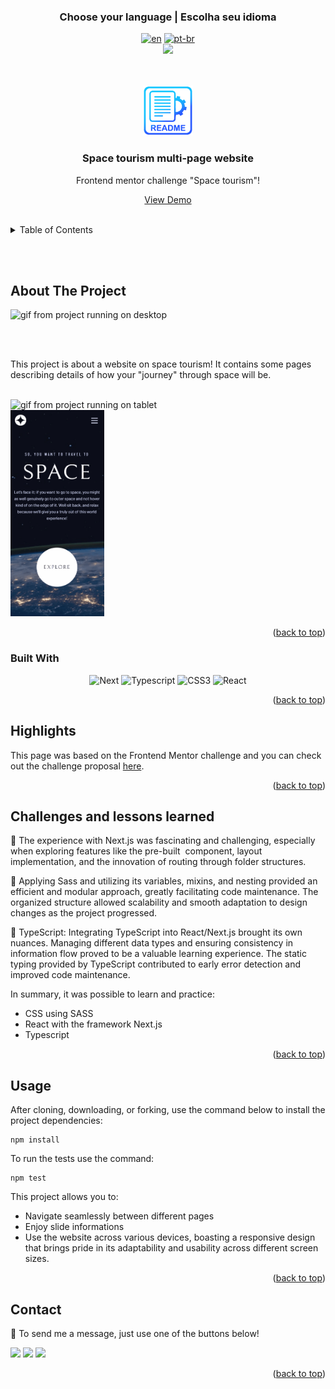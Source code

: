 ### <div align="center">Choose your language | Escolha seu idioma </div>

<div align="center">

[![en](https://img.shields.io/badge/lang-en-red.svg)](https://github.com/edilan-ribeiro/space-tourism/blob/main/README.en.md)
[![pt-br](https://img.shields.io/badge/lang-pt--br-green.svg)](https://github.com/edilan-ribeiro/space-tourism/blob/main/README.md) <br>
<img src="https://user-images.githubusercontent.com/73097560/115834477-dbab4500-a447-11eb-908a-139a6edaec5c.gif">

</div>
<br>
<a name="readme-top"></a>


<br />
<div align="center">
 <a href="https://github.com/edilan-ribeiro/space-tourism">
    <img src="./public/readme/logo.png" alt="Logo" width="80" height="80">
  </a>

<h3 align="center">Space tourism multi-page website</h3>

  <p align="center">
   Frontend mentor challenge "Space tourism"!
  </p>
  
  <a href="https://space-tourism-three-delta.vercel.app/">View Demo</a>
</div>

<br>

<details>
  <summary>Table of Contents</summary>
  <ol>
    <li>
      <a href="#about-the-project">About The Project</a>
      <ul>
        <li><a href="#built-with">Built With</a></li>
        <li><a href="#highlights">highlights</a></li>
        <li><a href="#challenges-and-lessons-learned">Challenges and lessons learned</a></li>
      </ul>
    </li>
    <li><a href="#usage">Usage</a></li>
    <li><a href="#contact">Contact</a></li>
  </ol>
</details>

<br><br>

## About The Project

 <img src="./public/readme/desktop.gif" alt="gif from project running on desktop" width="300" height="250">

<br><br>

This project is about a website on space tourism!
It contains some pages describing details of how your "journey" through space will be.

<br>

<img src="./public/readme/tablet.gif" alt="gif from project running on tablet" width="200" height="330">

<br>
<img src="./public/readme/mobile.gif" alt="gif from project running on mobile" width="150" height="330">


<p align="right">(<a href="#readme-top">back to top</a>)</p>



### Built With

<div align="center">

![Next](https://img.shields.io/badge/next.js-%2320232a.svg?style=for-the-badge&logo=next.js&logoColor=white)
![Typescript](https://img.shields.io/badge/typescript-%2320232a.svg?style=for-the-badge&logo=typescript)
![CSS3](https://img.shields.io/badge/sass-%2320232a.svg?style=for-the-badge&logo=sass)
![React](https://img.shields.io/badge/react-%2320232a.svg?style=for-the-badge&logo=react&logoColor=%2361DAFB)

</div>


<p align="right">(<a href="#readme-top">back to top</a>)</p>


## Highlights

This page was based on the Frontend Mentor challenge and you can check out the challenge proposal <a href="https://www.frontendmentor.io/challenges/space-tourism-multipage-website-gRWj1URZ3" target="_blank">here</a>.

<p align="right">(<a href="#readme-top">back to top</a>)</p>

## Challenges and lessons learned

🚀 The experience with Next.js was fascinating and challenging, especially when exploring features like the pre-built <Image> component, layout implementation, and the innovation of routing through folder structures.

🎨 Applying Sass and utilizing its variables, mixins, and nesting provided an efficient and modular approach, greatly facilitating code maintenance. The organized structure allowed scalability and smooth adaptation to design changes as the project progressed.

📝 TypeScript: Integrating TypeScript into React/Next.js brought its own nuances. Managing different data types and ensuring consistency in information flow proved to be a valuable learning experience. The static typing provided by TypeScript contributed to early error detection and improved code maintenance.

In summary, it was possible to learn and practice:
 - CSS using SASS
 - React with the framework Next.js
 - Typescript

<p align="right">(<a href="#readme-top">back to top</a>)</p>

## Usage

After cloning, downloading, or forking, use the command below to install the project dependencies:
```shell
npm install
```
To run the tests use the command:
```shell
npm test
```

This project allows you to:
- Navigate seamlessly between different pages
- Enjoy slide informations
- Use the website across various devices, boasting a responsive design that brings pride in its adaptability and usability across different screen sizes.

<p align="right">(<a href="#readme-top">back to top</a>)</p>

## Contact

💌 To send me a message, just use one of the buttons below!<br>

  <a href = "mailto:edilanbusiness@gmail.com" target="_blank"><img src="https://img.shields.io/badge/-gmail-333333?style=flat&logo=gmail&logoColor=EA4335" height="25"></a>
  <a href="https://www.linkedin.com/in/edilan-ribeiro-santos" target="_blank"><img src="https://img.shields.io/badge/-linkedin-333333?style=flat&logo=linkedin&logoColor=0A66C2" height="25"></a> 
  <a href="https://whatsa.me/5561983769634/?t=Hello,%20I%20came%20from%20your%20GitHub!" target="_blank">
  <img src="https://img.shields.io/badge/-whatsapp-333333?style=flat&logo=whatsapp&logoColor=25D366" height="25"></a>



<p align="right">(<a href="#readme-top">back to top</a>)</p>
